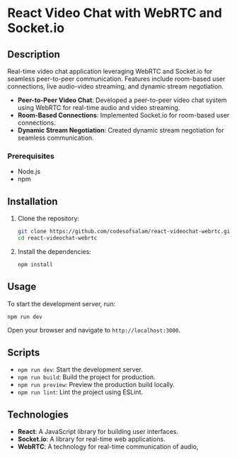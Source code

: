 # React Video Chat with WebRTC and Socket.io

## Description
Real-time video chat application leveraging WebRTC and Socket.io for seamless peer-to-peer communication. Features include room-based user connections, live audio-video streaming, and dynamic stream negotiation.

- **Peer-to-Peer Video Chat**: Developed a peer-to-peer video chat system using WebRTC for real-time audio and video streaming.
- **Room-Based Connections**: Implemented Socket.io for room-based user connections.
- **Dynamic Stream Negotiation**: Created dynamic stream negotiation for seamless communication.

### Prerequisites

- Node.js
- npm

## Installation

1. Clone the repository:
    ```bash
    git clone https://github.com/codesofsalam/react-videochat-webrtc.git
    cd react-videochat-webrtc
    ```

2. Install the dependencies:
    ```bash
    npm install
    ```

## Usage

To start the development server, run:
```bash
npm run dev
```

Open your browser and navigate to `http://localhost:3000`.

## Scripts

- `npm run dev`: Start the development server.
- `npm run build`: Build the project for production.
- `npm run preview`: Preview the production build locally.
- `npm run lint`: Lint the project using ESLint.

## Technologies

- **React**: A JavaScript library for building user interfaces.
- **Socket.io**: A library for real-time web applications.
- **WebRTC**: A technology for real-time communication of audio,

